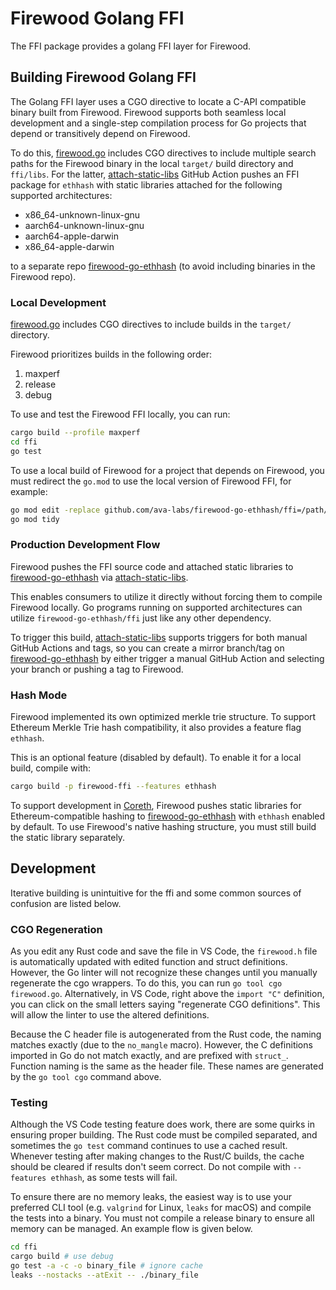 # Firewood Golang FFI

The FFI package provides a golang FFI layer for Firewood.

## Building Firewood Golang FFI

The Golang FFI layer uses a CGO directive to locate a C-API compatible binary built from Firewood. Firewood supports both seamless local development and a single-step compilation process for Go projects that depend or transitively depend on Firewood.

To do this, [firewood.go](./firewood.go) includes CGO directives to include multiple search paths for the Firewood binary in the local `target/` build directory and `ffi/libs`. For the latter, [attach-static-libs](../.github/workflows/attach-static-libs.yaml) GitHub Action pushes an FFI package for `ethhash` with static libraries attached for the following supported architectures:

- x86_64-unknown-linux-gnu
- aarch64-unknown-linux-gnu
- aarch64-apple-darwin
- x86_64-apple-darwin

to a separate repo [firewood-go-ethhash](https://github.com/ava-labs/firewood-go-ethhash) (to avoid including binaries in the Firewood repo).

### Local Development

[firewood.go](./firewood.go) includes CGO directives to include builds in the `target/` directory.

Firewood prioritizes builds in the following order:

1. maxperf
2. release
3. debug

To use and test the Firewood FFI locally, you can run:

```bash
cargo build --profile maxperf
cd ffi
go test
```

To use a local build of Firewood for a project that depends on Firewood, you must redirect the `go.mod` to use the local version of Firewood FFI, for example:

```bash
go mod edit -replace github.com/ava-labs/firewood-go-ethhash/ffi=/path/to/firewood/ffi
go mod tidy
```

### Production Development Flow

Firewood pushes the FFI source code and attached static libraries to [firewood-go-ethhash](https://github.com/ava-labs/firewood-go-ethhash) via [attach-static-libs](../.github/workflows/attach-static-libs.yaml).

This enables consumers to utilize it directly without forcing them to compile Firewood locally. Go programs running on supported architectures can utilize `firewood-go-ethhash/ffi` just like any other dependency.

To trigger this build, [attach-static-libs](../.github/workflows/attach-static-libs.yaml) supports triggers for both manual GitHub Actions and tags, so you can create a mirror branch/tag on [firewood-go-ethhash](https://github.com/ava-labs/firewood-go) by either trigger a manual GitHub Action and selecting your branch or pushing a tag to Firewood.

### Hash Mode

Firewood implemented its own optimized merkle trie structure. To support Ethereum Merkle Trie hash compatibility, it also provides a feature flag `ethhash`.

This is an optional feature (disabled by default). To enable it for a local build, compile with:

```sh
cargo build -p firewood-ffi --features ethhash
```

To support development in [Coreth](https://github.com/ava-labs/coreth), Firewood pushes static libraries for Ethereum-compatible hashing to [firewood-go-ethhash](https://github.com/ava-labs/firewood-go-ethhash) with `ethhash` enabled by default. To use Firewood's native hashing structure, you must still build the static library separately.

## Development

Iterative building is unintuitive for the ffi and some common sources of confusion are listed below.

### CGO Regeneration

As you edit any Rust code and save the file in VS Code, the `firewood.h` file is automatically updated with edited function and struct definitions. However, the Go linter will not recognize these changes until you manually regenerate the cgo wrappers. To do this, you can run `go tool cgo firewood.go`. Alternatively, in VS Code, right above the `import "C"` definition, you can click on the small letters saying "regenerate CGO definitions". This will allow the linter to use the altered definitions.

Because the C header file is autogenerated from the Rust code, the naming matches exactly (due to the `no_mangle` macro). However, the C definitions imported in Go do not match exactly, and are prefixed with `struct_`. Function naming is the same as the header file. These names are generated by the `go tool cgo` command above.

### Testing

Although the VS Code testing feature does work, there are some quirks in ensuring proper building. The Rust code must be compiled separated, and sometimes the `go test` command continues to use a cached result. Whenever testing after making changes to the Rust/C builds, the cache should be cleared if results don't seem correct. Do not compile with `--features ethhash`, as some tests will fail.

To ensure there are no memory leaks, the easiest way is to use your preferred CLI tool (e.g. `valgrind` for Linux, `leaks` for macOS) and compile the tests into a binary. You must not compile a release binary to ensure all memory can be managed. An example flow is given below.

```sh
cd ffi
cargo build # use debug
go test -a -c -o binary_file # ignore cache
leaks --nostacks --atExit -- ./binary_file
```
